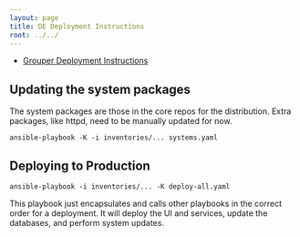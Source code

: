 ```yaml
---
layout: page
title: DE Deployment Instructions
root: ../../
---
```


* [Grouper Deployment Instructions](grouper.html)

## Updating the system packages

The system packages are those in the core repos for the distribution.  Extra packages, like httpd,
need to be manually updated for now.

    ansible-playbook -K -i inventories/... systems.yaml

## Deploying to Production

    ansible-playbook -i inventories/... -K deploy-all.yaml

This playbook just encapsulates and calls other playbooks in the correct order for a deployment.
It will deploy the UI and services, update the databases, and perform system updates.
